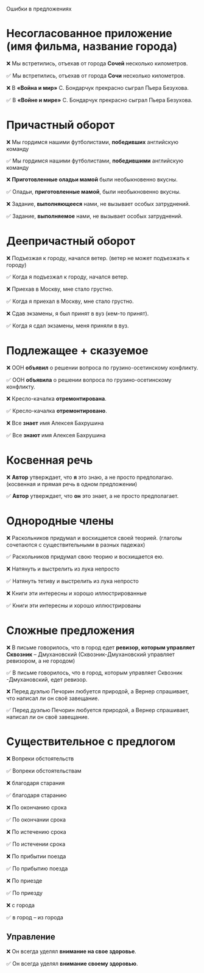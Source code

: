 Ошибки в предложениях

# Несогласованное приложение (имя фильма, название города)
❌ Мы встретились, отъехав от города **Сочей** несколько километров.

✅ Мы встретились, отъехав от города **Сочи** несколько километров.

❌ В **«Война и мир»** С. Бондарчук прекрасно сыграл Пьера Безухова.

✅ В **«Войне и мире»** С. Бондарчук прекрасно сыграл Пьера Безухова.

# Причастный оборот
❌ Мы гордимся нашими футболистами, **победивших** английскую команду

✅ Мы гордимся нашими футболистами, **победившими** английскую команду

❌ **Приготовленные оладьи мамой** были необыкновенно вкусны.

✅ Оладьи, **приготовленные мамой**, были необыкновенно вкусны.

❌ Задание, **выполняющееся** нами, не вызывает особых затруднений.

✅ Задание, **выполняемое** нами, не вызывает особых затруднений.

# Деепричастный оборот

❌ Подъезжая к городу, начался ветер. (ветер не может подъезжать к городу)

✅ Когда я подъезжал к городу, начался ветер.

❌ Приехав в Москву, мне стало грустно.

✅ Когда я приехал в Москву, мне стало грустно.

❌ Сдав экзамены, я был принят в вуз (кем-то принят).

✅ Когда я сдал экзамены, меня приняли в вуз.

# Подлежащее + сказуемое
❌ ООН **объявил** о решении вопроса по грузино-осетинскому конфликту.

✅ ООН **объявила** о решении вопроса по грузино-осетинскому конфликту.

❌ Кресло-качалка **отремонтирована**.

✅ Кресло-качалка **отремонтировано**.

❌ Все **знает** имя Алексея Бахрушина

✅ Все **знают** имя Алексея Бахрушина

# Косвенная речь
❌ **Автор** утверждает, что **я** это знаю, а не просто предполагаю. (косвенная и прямая речь в одном предложении)

✅ **Автор** утверждает, что **он** это знает, а не просто предполагает.

# Однородные члены
❌ Раскольников придумал и восхищается своей теорией. (глаголы сочетаются с существительными в разных падежах)

✅ Раскольников придумал свою теорию и восхищается ею.

❌ Натянуть и выстрелить из лука непросто

✅ Натянуть тетиву и выстрелить из лука непросто

❌ Книги эти интересны и хорошо иллюстрированные

✅ Книги эти интересны и хорошо иллюстрированы

# Сложные предложения
❌ В письме говорилось, что в город едет **ревизор, которым управляет Сквозник** – Дмухановский (Сквозник-Дмухановский управляет ревизором, а не городом)

✅ В письме говорилось, что в город, которым управляет Сквозник -Дмухановский, едет ревизор.

❌ Перед дуэлью Печорин любуется природой, а Вернер спрашивает, что написал ли он своё завещание.

✅ Перед дуэлью Печорин любуется природой, а Вернер спрашивает, написал ли он своё завещание.

# Существительное с предлогом

❌ Вопреки обстоятельств

✅ Вопреки обстоятельствам

❌ благодаря старания

✅ благодаря старанию

❌ По окончанию срока

✅ По окончании срока

❌ По истечению срока

✅ По истечении срока

❌ По прибытии поезда

✅ По прибытию поезда

❌ По приезде

✅ По приезду

❌ с города

✅ в город – из города

## Управление
❌ Он всегда уделял **внимание на свое здоровье**.

✅ Он всегда уделял **внимание своему здоровью**.

